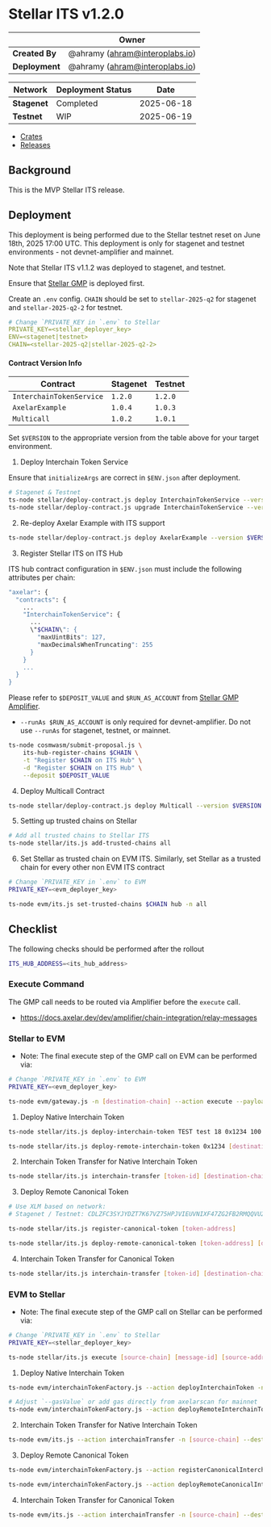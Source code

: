 # Stellar ITS v1.2.0

|                | **Owner**                            |
| -------------- | ------------------------------------ |
| **Created By** | @ahramy (<ahram@interoplabs.io>)     |
| **Deployment** | @ahramy (<ahram@interoplabs.io>)     |

| **Network**          | **Deployment Status** | **Date**   |
| -------------------- | --------------------- | ---------- |
| **Stagenet**         | Completed             | 2025-06-18 |
| **Testnet**          | WIP                   | 2025-06-19 |

- [Crates](https://crates.io/crates/stellar-interchain-token-service/1.2.0)
- [Releases](https://github.com/axelarnetwork/axelar-amplifier-stellar/releases/tag/stellar-interchain-token-service-v1.2.0)

## Background

This is the MVP Stellar ITS release.

## Deployment

This deployment is being performed due to the Stellar testnet reset on June 18th, 2025 17:00 UTC. This deployment is only for stagenet and testnet environments - not devnet-amplifier and mainnet.

Note that Stellar ITS v1.1.2 was deployed to stagenet, and testnet.

Ensure that [Stellar GMP](../stellar/2025-06-GMP-v1.1.2.md) is deployed first.

Create an `.env` config. `CHAIN` should be set to `stellar-2025-q2` for stagenet and `stellar-2025-q2-2` for testnet.

```yaml
# Change `PRIVATE_KEY in `.env` to Stellar
PRIVATE_KEY=<stellar_deployer_key>
ENV=<stagenet|testnet>
CHAIN=<stellar-2025-q2|stellar-2025-q2-2>
```

#### Contract Version Info

| Contract                 | **Stagenet** | **Testnet** |
| ------------------------ | ------------ | ----------- |
| `InterchainTokenService` | `1.2.0`      | `1.2.0`     |
| `AxelarExample`          | `1.0.4`      | `1.0.3`     |
| `Multicall`              | `1.0.2`      | `1.0.1`     |

Set `$VERSION` to the appropriate version from the table above for your target environment.

1. Deploy Interchain Token Service

Ensure that `initializeArgs` are correct in `$ENV.json` after deployment.

```bash
# Stagenet & Testnet
ts-node stellar/deploy-contract.js deploy InterchainTokenService --version 1.1.2
ts-node stellar/deploy-contract.js upgrade InterchainTokenService --version 1.2.0
```

2. Re-deploy Axelar Example with ITS support

```bash
ts-node stellar/deploy-contract.js deploy AxelarExample --version $VERSION
```

3. Register Stellar ITS on ITS Hub

ITS hub contract configuration in `$ENV.json` must include the following attributes per chain:

```bash
"axelar": {
  "contracts": {
    ...
    "InterchainTokenService": {
      ...
      \"$CHAIN\": {
        "maxUintBits": 127,
        "maxDecimalsWhenTruncating": 255
      }
    }
    ...
  }
}
```

Please refer to `$DEPOSIT_VALUE` and `$RUN_AS_ACCOUNT` from [Stellar GMP Amplifier](../cosmwasm/2025-06-Stellar-GMP-v1.2.0.md).

- `--runAs $RUN_AS_ACCOUNT` is only required for devnet-amplifier. Do not use `--runAs` for stagenet, testnet, or mainnet.

```bash
ts-node cosmwasm/submit-proposal.js \
    its-hub-register-chains $CHAIN \
    -t "Register $CHAIN on ITS Hub" \
    -d "Register $CHAIN on ITS Hub" \
    --deposit $DEPOSIT_VALUE
```

4. Deploy Multicall Contract

```bash
ts-node stellar/deploy-contract.js deploy Multicall --version $VERSION
```

5. Setting up trusted chains on Stellar

```bash
# Add all trusted chains to Stellar ITS
ts-node stellar/its.js add-trusted-chains all
```

6. Set Stellar as trusted chain on EVM ITS. Similarly, set Stellar as a trusted chain for every other non EVM ITS contract

```bash
# Change `PRIVATE_KEY in `.env` to EVM
PRIVATE_KEY=<evm_deployer_key>

ts-node evm/its.js set-trusted-chains $CHAIN hub -n all
```

## Checklist

The following checks should be performed after the rollout

```bash
ITS_HUB_ADDRESS=<its_hub_address>
```

### Execute Command

The GMP call needs to be routed via Amplifier before the `execute` call.

- <https://docs.axelar.dev/dev/amplifier/chain-integration/relay-messages>

### Stellar to EVM

- Note: The final execute step of the GMP call on EVM can be performed via:

```bash
# Change `PRIVATE_KEY in `.env` to EVM
PRIVATE_KEY=<evm_deployer_key>

ts-node evm/gateway.js -n [destination-chain] --action execute --payload $PAYLOAD --sourceChain axelar --sourceAddress $ITS_HUB_ADDRESS --messageId [message-id] --destination [destination-address]
```

1. Deploy Native Interchain Token

```bash
ts-node stellar/its.js deploy-interchain-token TEST test 18 0x1234 100

ts-node stellar/its.js deploy-remote-interchain-token 0x1234 [destination-chain] --gas-amount 10000000
```

2. Interchain Token Transfer for Native Interchain Token

```bash
ts-node stellar/its.js interchain-transfer [token-id] [destination-chain] [destination-address] [amount] --gas-amount 10000000
```

3. Deploy Remote Canonical Token

```bash
# Use XLM based on network:
# Stagenet / Testnet: CDLZFC3SYJYDZT7K67VZ75HPJVIEUVNIXF47ZG2FB2RMQQVU2HHGCYSC

ts-node stellar/its.js register-canonical-token [token-address]

ts-node stellar/its.js deploy-remote-canonical-token [token-address] [destination-chain] --gas-amount 10000000
```

4. Interchain Token Transfer for Canonical Token

```bash
ts-node stellar/its.js interchain-transfer [token-id] [destination-chain] [destination-address] [amount] --gas-amount 10000000
```

### EVM to Stellar

- Note: The final execute step of the GMP call on Stellar can be performed via:

```bash
# Change `PRIVATE_KEY in `.env` to Stellar
PRIVATE_KEY=<stellar_deployer_key>

ts-node stellar/its.js execute [source-chain] [message-id] [source-address] [payload]
```

1. Deploy Native Interchain Token

```bash
ts-node evm/interchainTokenFactory.js --action deployInterchainToken -n [source-chain] --destinationChain $CHAIN --salt "salt" --name "test" --symbol "TEST" --decimals 18

# Adjust `--gasValue` or add gas directly from axelarscan for mainnet
ts-node evm/interchainTokenFactory.js --action deployRemoteInterchainToken -n [source-chain] --destinationChain $CHAIN --salt "salt" --gasValue 1000000000000000000
```

2. Interchain Token Transfer for Native Interchain Token

```bash
ts-node evm/its.js --action interchainTransfer -n [source-chain] --destinationChain $CHAIN --destinationAddress [encoded-recipient] --tokenId [token-id] --amount [amount]
```

3. Deploy Remote Canonical Token

```bash
ts-node evm/interchainTokenFactory.js --action registerCanonicalInterchainToken -n [source-chain] --destinationChain $CHAIN --tokenAddress [token-address]

ts-node evm/interchainTokenFactory.js --action deployRemoteCanonicalInterchainToken -n [source-chain] --destinationChain $CHAIN --tokenAddress [token-address] --gasValue 1000000000000000000
```

4. Interchain Token Transfer for Canonical Token

```bash
ts-node evm/its.js --action interchainTransfer -n [source-chain] --destinationChain $CHAIN --destinationAddress [encoded-recipient] --tokenId [token-id] --amount [amount] --gasValue 1000000000000000000
```
